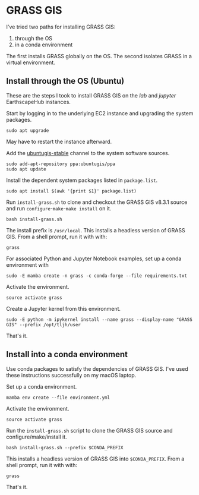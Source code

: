# GRASS GIS

I've tried two paths for installing GRASS GIS:

1. through the OS
1. in a conda environment

The first installs GRASS globally on the OS.
The second isolates GRASS in a virtual environment.

## Install through the OS (Ubuntu)

These are the steps I took to install GRASS GIS on the *lab* and *jupyter* EarthscapeHub instances.

Start by logging in to the underlying EC2 instance and upgrading the system packages.
```
sudo apt upgrade
```
May have to restart the instance afterward.

Add the [ubuntugis-stable](https://launchpad.net/~ubuntugis/+archive/ubuntu/ppa) channel to the system software sources.
```
sudo add-apt-repository ppa:ubuntugis/ppa
sudo apt update
```

Install the dependent system packages listed in `package.list`.
```
sudo apt install $(awk '{print $1}' package.list)
```

Run `install-grass.sh` to clone and checkout the GRASS GIS v8.3.1 source and run `configure`-`make`-`make install` on it.
```
bash install-grass.sh
```
The install prefix is `/usr/local`.
This installs a headless version of GRASS GIS.
From a shell prompt, run it with with:
```
grass
```

For associated Python and Jupyter Notebook examples,
set up a conda environment with
```
sudo -E mamba create -n grass -c conda-forge --file requirements.txt
```

Activate the environment.
```
source activate grass
```

Create a Jupyter kernel from this environment.
```
sudo -E python -m ipykernel install --name grass --display-name "GRASS GIS" --prefix /opt/tljh/user
```

That's it.

## Install into a conda environment

Use conda packages to satisfy the dependencies of GRASS GIS.
I've used these instructions successfully on my macOS laptop.

Set up a conda environment.
```
mamba env create --file environment.yml
```

Activate the environment.
```
source activate grass
```

Run the `install-grass.sh` script to clone the GRASS GIS source and configure/make/install it.
```
bash install-grass.sh --prefix $CONDA_PREFIX
```
This installs a headless version of GRASS GIS into `$CONDA_PREFIX`.
From a shell prompt, run it with with:
```
grass
```

That's it.
